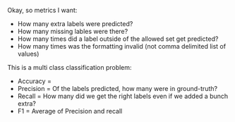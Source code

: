 Okay, so metrics I want:
- How many extra labels were predicted?
- How many missing lables were there?
- How many times did a label outside of the allowed set get predicted?
- How many times was the formatting invalid (not comma delimited list of values)

This is a multi class classification problem:
- Accuracy = 
- Precision = Of the labels predicted, how many were in ground-truth?
- Recall = How many did we get the right labels even if we added a bunch extra?
- F1 = Average of Precision and recall